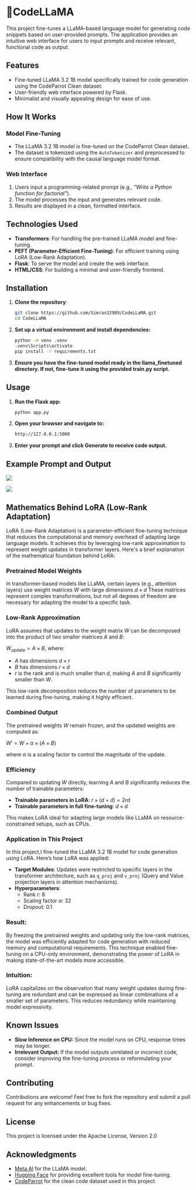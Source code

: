 # 🦙CodeLLaMA

This project fine-tunes a LLaMA-based language model for generating code snippets based on user-provided prompts. The application provides an intuitive web interface for users to input prompts and receive relevant, functional code as output.

## Features
- Fine-tuned LLaMA 3.2 1B model specifically trained for code generation using the CodeParrot Clean dataset.
- User-friendly web interface powered by Flask.
- Minimalist and visually appealing design for ease of use.


## How It Works
### Model Fine-Tuning
- The LLaMA 3.2 1B model is fine-tuned on the CodeParrot Clean dataset.
- The dataset is tokenized using the `AutoTokenizer` and preprocessed to ensure compatibility with the causal language model format.

### Web Interface
1. Users input a programming-related prompt (e.g., *"Write a Python function for factorial"*).
2. The model processes the input and generates relevant code.
3. Results are displayed in a clean, formatted interface.

## Technologies Used
- **Transformers**: For handling the pre-trained LLaMA model and fine-tuning.
- **PEFT (Parameter-Efficient Fine-Tuning)**: For efficient training using LoRA (Low-Rank Adaptation).
- **Flask**: To serve the model and create the web interface.
- **HTML/CSS**: For building a minimal and user-friendly frontend.

## Installation
1. **Clone the repository**:
   ```bash
   git clone https://github.com/Simran32909/CodeLLaMA.git
   cd CodeLLaMA

2. **Set up a virtual environment and install dependencies:**
   ```bash
   python -m venv .venv
   .venv\Scripts\activate
   pip install -r requirements.txt

3. **Ensure you have the fine-tuned model ready in the llama_finetuned directory. If not, fine-tune it using the provided train.py script.**

## Usage
1. **Run the Flask app:**
   ```bash
   python app.py

2. **Open your browser and navigate to:**
   ```bash
   http://127.0.0.1:5000

3. **Enter your prompt and click Generate to receive code output.**

## Example Prompt and Output
![](output_results/Screenshot%202024-11-22%20.png)

![](output_results/Screenshot_2024-11-22_233521.png)

## Mathematics Behind LoRA (Low-Rank Adaptation)

LoRA (Low-Rank Adaptation) is a parameter-efficient fine-tuning technique that reduces the computational and memory overhead of adapting large language models. It achieves this by leveraging low-rank approximation to represent weight updates in transformer layers. Here's a brief explanation of the mathematical foundation behind LoRA:

### Pretrained Model Weights

In transformer-based models like LLaMA, certain layers (e.g., attention layers) use weight matrices $W$ with large dimensions $d \times d$
  These matrices represent complex transformations, but not all degrees of freedom are necessary for adapting the model to a specific task.

### Low-Rank Approximation

LoRA assumes that updates to the weight matrix $W$   can be decomposed into the product of two smaller matrices $A$ and $B$:

$W_{\text{update}} = A \times B$, where:

- $A$ has dimensions $d \times r$
- $B$ has dimensions $r \times d$
- $r$ is the rank and is much smaller than $d$, making $A$ and $B$ significantly smaller than $W$.

This low-rank decomposition reduces the number of parameters to be learned during fine-tuning, making it highly efficient.

### Combined Output

The pretrained weights $W$ remain frozen, and the updated weights are computed as:

$W' = W + \alpha \times (A \times B)$

where $\alpha$ is a scaling factor to control the magnitude of the update.

### Efficiency

Compared to updating $W$ directly, learning $A$ and $B$ significantly reduces the number of trainable parameters:

- **Trainable parameters in LoRA**: $r \times (d + d) = 2rd$
- **Trainable parameters in full fine-tuning**: $d \times d$

This makes LoRA ideal for adapting large models like LLaMA on resource-constrained setups, such as CPUs.

### Application in This Project

In this project,I fine-tuned the LLaMA 3.2 1B model for code generation using LoRA. Here’s how LoRA was applied:

- **Target Modules**: Updates were restricted to specific layers in the transformer architecture, such as `q_proj` and `v_proj` (Query and Value projection layers in attention mechanisms).
- **Hyperparameters**:
  - Rank $r$: 8
  - Scaling factor $\alpha$: 32
  - Dropout: 0.1

### Result:

By freezing the pretrained weights and updating only the low-rank matrices, the model was efficiently adapted for code generation with reduced memory and computational requirements. This technique enabled fine-tuning on a CPU-only environment, demonstrating the power of LoRA in making state-of-the-art models more accessible.

### Intuition:
LoRA capitalizes on the observation that many weight updates during fine-tuning are redundant and can be expressed as linear combinations of a smaller set of parameters. This reduces redundancy while maintaining model expressivity.

## Known Issues
- **Slow Inference on CPU:** Since the model runs on CPU, response times may be longer. 
- **Irrelevant Output:** If the model outputs unrelated or incorrect code, consider improving the fine-tuning process or reformulating your prompt.

## Contributing
Contributions are welcome! Feel free to fork the repository and submit a pull request for any enhancements or bug fixes.

## License
This project is licensed under the Apache License, Version 2.0

## Acknowledgments
- [Meta AI](https://meta.ai) for the LLaMA model.
- [Hugging Face](https://huggingface.co) for providing excellent tools for model fine-tuning.
- [CodeParrot](https://github.com/CodeParrot) for the clean code dataset used in this project.
